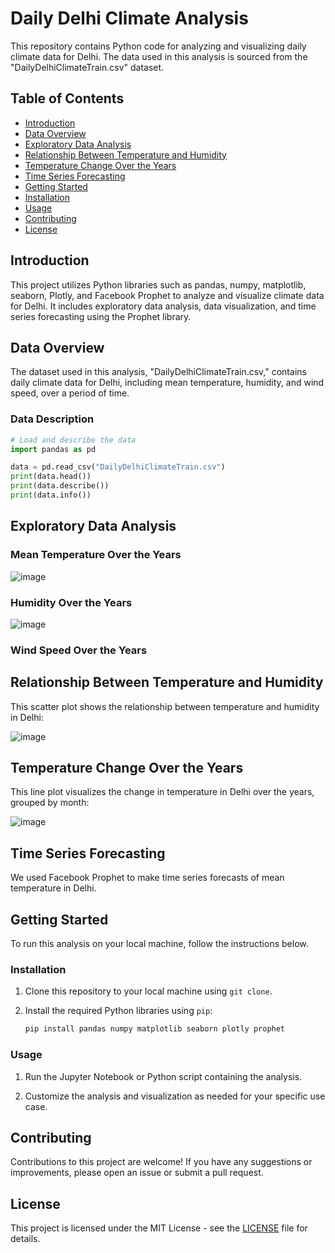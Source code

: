 # Daily Delhi Climate Analysis

This repository contains Python code for analyzing and visualizing daily climate data for Delhi. The data used in this analysis is sourced from the "DailyDelhiClimateTrain.csv" dataset.

## Table of Contents

- [Introduction](#introduction)
- [Data Overview](#data-overview)
- [Exploratory Data Analysis](#exploratory-data-analysis)
- [Relationship Between Temperature and Humidity](#relationship-between-temperature-and-humidity)
- [Temperature Change Over the Years](#temperature-change-over-the-years)
- [Time Series Forecasting](#time-series-forecasting)
- [Getting Started](#getting-started)
- [Installation](#installation)
- [Usage](#usage)
- [Contributing](#contributing)
- [License](#license)

## Introduction

This project utilizes Python libraries such as pandas, numpy, matplotlib, seaborn, Plotly, and Facebook Prophet to analyze and visualize climate data for Delhi. It includes exploratory data analysis, data visualization, and time series forecasting using the Prophet library.

## Data Overview

The dataset used in this analysis, "DailyDelhiClimateTrain.csv," contains daily climate data for Delhi, including mean temperature, humidity, and wind speed, over a period of time.

### Data Description

```python
# Load and describe the data
import pandas as pd

data = pd.read_csv("DailyDelhiClimateTrain.csv")
print(data.head())
print(data.describe())
print(data.info())
```

## Exploratory Data Analysis

### Mean Temperature Over the Years

![image](https://github.com/AtreoP/Weather-Forecast/assets/97874269/82af4c82-3fca-4861-acaf-b8041d4f959f)


### Humidity Over the Years

![image](https://github.com/AtreoP/Weather-Forecast/assets/97874269/16693680-7c39-44d9-ba41-9c506c5e29c8)


### Wind Speed Over the Years



## Relationship Between Temperature and Humidity

This scatter plot shows the relationship between temperature and humidity in Delhi:

![image](https://github.com/AtreoP/Weather-Forecast/assets/97874269/4d01526a-cd52-4d3c-ae3c-052a952b4f84)


## Temperature Change Over the Years

This line plot visualizes the change in temperature in Delhi over the years, grouped by month:

![image](https://github.com/AtreoP/Weather-Forecast/assets/97874269/d4353559-e802-4929-95f7-65e7ff063d4e)

## Time Series Forecasting

We used Facebook Prophet to make time series forecasts of mean temperature in Delhi.



## Getting Started

To run this analysis on your local machine, follow the instructions below.

### Installation

1. Clone this repository to your local machine using `git clone`.

2. Install the required Python libraries using `pip`:

   ```bash
   pip install pandas numpy matplotlib seaborn plotly prophet
   ```

### Usage

1. Run the Jupyter Notebook or Python script containing the analysis.

2. Customize the analysis and visualization as needed for your specific use case.

## Contributing

Contributions to this project are welcome! If you have any suggestions or improvements, please open an issue or submit a pull request.

## License

This project is licensed under the MIT License - see the [LICENSE](LICENSE) file for details.

